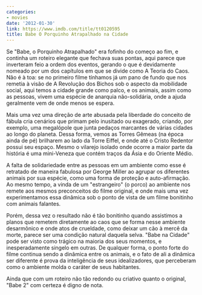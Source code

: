 ```yaml
---
categories:
- movies
date: '2012-01-30'
link: https://www.imdb.com/title/tt0120595
title: Babe O Porquinho Atrapalhado na Cidade
---
```


Se "Babe, o Porquinho Atrapalhado" era fofinho do começo ao fim, e continha um roteiro elegante que fechava suas pontas, aqui parece que inverteram feio a ordem dos eventos, gerando o que é devidamente nomeado por um dos capítulos em que se divide como A Teoria do Caos. Não é à toa: se no primeiro filme tínhamos já um pano de fundo que nos remetia à visão de A Revolução dos Bichos sob o aspecto da mobilidade social, aqui temos a cidade grande como palco, e os animais, assim como as pessoas, vivem uma espécie de anarquia não-solidária, onde a ajuda geralmente vem de onde menos se espera.

Mais uma vez uma direção de arte abusada pela liberdade do conceito de fábula cria cenários que primam pelo inusitado ou exagerado, criando, por exemplo, uma megalópole que junta pedaços marcantes de várias cidades ao longo do planeta. Dessa forma, vemos as Torres Gêmeas (na época ainda de pé) brilharem ao lado da Torre Eiffel, e onde até o Cristo Redentor possui seu espaço. Mesmo o vilarejo isolado onde ocorre a maior parte da história é uma mini-Veneza que contém traços da Ásia e do Oriente Médio.

A falta de solidariedade entre as pessoas em um ambiente como esse é retratado de maneira fabulosa por George Miller ao agrupar os diferentes animais por sua espécie, como uma forma de proteção e auto-afirmação. Ao mesmo tempo, a vinda de um "estrangeiro" (o porco) ao ambiente nos remete aos mesmos preconceitos do filme original, e onde mais uma vez experimentamos essa dinâmica sob o ponto de vista de um filme bonitinho com animais falantes.

Porém, dessa vez o resultado não é tão bonitinho quando assistimos a planos que remetem diretamente ao caos que se forma nesse ambiente desarmônico e onde atos de crueldade, como deixar um cão à mercê da morte, parece ser uma condição natural daquela selva. "Babe na Cidade" pode ser visto como trágico na maioria dos seus momentos, e inesperadamente singelo em outras. De qualquer forma, o ponto forte do filme continua sendo a dinâmica entre os animais, e o fato de ali a dinâmica ser diferente é prova da inteligência de seus idealizadores, que perceberam como o ambiente molda o caráter de seus habitantes.

Ainda que com um roteiro não tão redondo ou criativo quanto o original, "Babe 2" com certeza é digno de nota.
